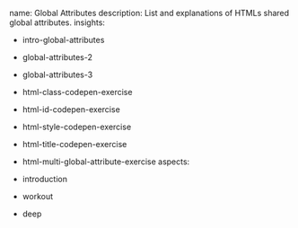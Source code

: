name: Global Attributes
description: List and explanations of HTMLs shared global attributes.
insights:
  - intro-global-attributes
  - global-attributes-2
  - global-attributes-3

  - html-class-codepen-exercise
  - html-id-codepen-exercise
  - html-style-codepen-exercise
  - html-title-codepen-exercise
  - html-multi-global-attribute-exercise
aspects:
  - introduction
  - workout
  - deep
 
